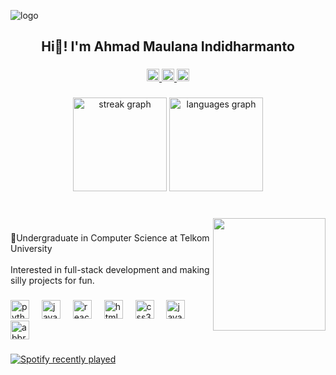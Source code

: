 ![logo]([https://github.com/Lan-shi/Lan-shi/blob/main/banner2.jpg](https://github.com/Lan-shi/Lan-shi/blob/main/header.jpg))
<h2 align="center">Hi👋! I'm Ahmad Maulana Indidharmanto</h2>

###

<div align="center">
  <a href="https://www.linkedin.com/in/ahmad-maulana-indi-dharmanto/" target="_blank">
    <img src="https://img.shields.io/static/v1?message=LinkedIn&logo=linkedin&label=&color=0077B5&logoColor=white&labelColor=&style=for-the-badge" height="20" alt="linkedin logo"  />
  </a>
  <a href="https://www.instagram.com/mad.lannd/" target="_blank">
    <img src="https://img.shields.io/static/v1?message=Instagram&logo=instagram&label=&color=E4405F&logoColor=white&labelColor=&style=for-the-badge" height="20" alt="instagram logo"  />
  </a>
  <a href="https://discordapp.com/users/358586199826235394" target="_blank">
    <img src="https://img.shields.io/static/v1?message=Discord&logo=discord&label=&color=7289DA&logoColor=white&labelColor=&style=for-the-badge" height="20" alt="discord logo"  />
  </a>
 <!-- <a href="mailto:deb@ahmadmaulana.business" target="_blank">
    <img src="https://img.shields.io/static/v1?message=Gmail&logo=gmail&label=&color=D14836&logoColor=white&labelColor=&style=for-the-badge" height="20" alt="gmail logo"  />
  </a> -->
</div>

###

<div align="center">
  <img src="https://streak-stats.demolab.com?user=Lan-shi&locale=en&mode=daily&theme=tokyonight&hide_border=true&border_radius=5" height="150" alt="streak graph"  />
  <img src="https://github-readme-stats.vercel.app/api/top-langs?username=Lan-shi&locale=en&hide_title=false&layout=compact&card_width=320&langs_count=5&theme=tokyonight&hide_border=true" height="150" alt="languages graph"  />
</div>

###

<br clear="both">

<img align="right" height="180" src="https://tenor.com/id/view/anime-chibi-cute-girl-heart-gif-17840444.gif"  />

###

<p align="left">🏫Undergraduate in Computer Science at Telkom University<br><br>Interested in full-stack development and making silly projects for fun.</p>

###

<div align="left">
  <img src="https://cdn.jsdelivr.net/gh/devicons/devicon/icons/python/python-original.svg" height="30" alt="python logo"  />
  <img width="12" />
  <img src="https://cdn.jsdelivr.net/gh/devicons/devicon/icons/javascript/javascript-original.svg" height="30" alt="javascript logo"  />
  <img width="12" />
  <img src="https://cdn.jsdelivr.net/gh/devicons/devicon/icons/react/react-original.svg" height="30" alt="react logo"  />
  <img width="12" />
  <img src="https://cdn.jsdelivr.net/gh/devicons/devicon/icons/html5/html5-original.svg" height="30" alt="html5 logo"  />
  <img width="12" />
  <img src="https://cdn.jsdelivr.net/gh/devicons/devicon/icons/css3/css3-original.svg" height="30" alt="css3 logo"  />
  <img width="12" />
  <img src="https://cdn.jsdelivr.net/gh/devicons/devicon/icons/java/java-original.svg" height="30" alt="java logo"  />
  <img width="12" />
  <img src="https://skillicons.dev/icons?i=bots" height="30" alt="abbrobotstudio logo"  />
</div>

###

<div align="left">
  <a href="https://open.spotify.com/user/Ladaku">
    <img src="https://spotify-recently-played-readme.vercel.app/api?user=3163xv374lzhsldj3httb52aavzm&count=3&unique=false" alt="Spotify recently played"  />
  </a>
</div>

###
